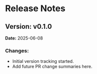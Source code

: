 # Release Notes

## Version: v0.1.0
**Date:** 2025-06-08

### Changes:
- Initial version tracking started.
- Add future PR change summaries here.
